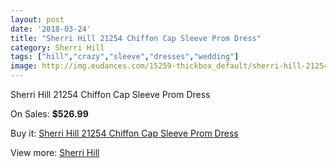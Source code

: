 ```yaml
---
layout: post
date: '2018-03-24'
title: "Sherri Hill 21254 Chiffon Cap Sleeve Prom Dress"
category: Sherri Hill
tags: ["hill","crazy","sleeve","dresses","wedding"]
image: http://img.eudances.com/15259-thickbox_default/sherri-hill-21254-chiffon-cap-sleeve-prom-dress.jpg
---
```

Sherri Hill 21254 Chiffon Cap Sleeve Prom Dress

On Sales: **$526.99**
<a href="https://www.eudances.com/en/sherri-hill/4520-sherri-hill-21254-chiffon-cap-sleeve-prom-dress.html"><amp-img layout="responsive" width="600" height="600" src="//img.eudances.com/15259-thickbox_default/sherri-hill-21254-chiffon-cap-sleeve-prom-dress.jpg" alt="Sherri Hill 21254 Chiffon Cap Sleeve Prom Dress 0" /></a>
<a href="https://www.eudances.com/en/sherri-hill/4520-sherri-hill-21254-chiffon-cap-sleeve-prom-dress.html"><amp-img layout="responsive" width="600" height="600" src="//img.eudances.com/15261-thickbox_default/sherri-hill-21254-chiffon-cap-sleeve-prom-dress.jpg" alt="Sherri Hill 21254 Chiffon Cap Sleeve Prom Dress 1" /></a>
<a href="https://www.eudances.com/en/sherri-hill/4520-sherri-hill-21254-chiffon-cap-sleeve-prom-dress.html"><amp-img layout="responsive" width="600" height="600" src="//img.eudances.com/15260-thickbox_default/sherri-hill-21254-chiffon-cap-sleeve-prom-dress.jpg" alt="Sherri Hill 21254 Chiffon Cap Sleeve Prom Dress 2" /></a>

Buy it: [Sherri Hill 21254 Chiffon Cap Sleeve Prom Dress](https://www.eudances.com/en/sherri-hill/4520-sherri-hill-21254-chiffon-cap-sleeve-prom-dress.html "Sherri Hill 21254 Chiffon Cap Sleeve Prom Dress")

View more: [Sherri Hill](https://www.eudances.com/en/80-Sherri-Hill "Sherri Hill")